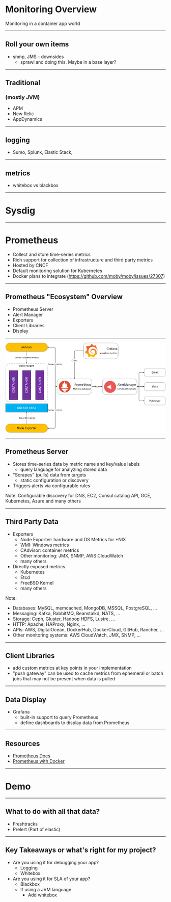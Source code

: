 # Monitoring Overview

Monitoring in a container app world

---

## Roll your own items
   - snmp, JMS
    - downsides
     - sprawl and doing this.  Maybe in a base layer?

---

## Traditional
### (mostly JVM)
   - APM
   - New Relic
   - AppDynamics

---

## logging
   - Sumo, Splunk, Elastic Stack,

---

## metrics
   - whitebox vs blackbox

---

# Sysdig

---

# Prometheus
- Collect and store time-series metrics
- Rich support for collection of infrastructure and third party metrics
- Hosted by CNCF
- Default monitoring solution for Kubernetes
- Docker plans to integrate (https://github.com/moby/moby/issues/27307)

---

## Prometheus "Ecosystem" Overview
- Prometheus Server
- Alert Manager
- Exporters
- Client Libraries
- Display

---

![DockerPrometheus](assets/prometheus-on-docker.png)

---

## Prometheus Server
- Stores time-series data by metric name and key/value labels
  - query language for analyzing stored data
- "Scrapes" (pulls) data from targets
  - static configuration or discovery
- Triggers alerts via configurable rules

Note:
Configurable discovery for DNS, EC2, Consul catalog API, GCE, Kubernetes, Azure and many others

---

## Third Party Data
- Exporters
  - Node Exporter: hardware and OS Metrics for *NIX
  - WMI: Windows metrics
  - CAdvisor: container metrics
  - Other monitoring: JMX, SNMP, AWS CloudWatch
  - many others
- Directly exposed metrics
  - Kubernetes
  - Etcd
  - FreeBSD Kernel
  - many others

Note:

- Databases: MySQL, memcached, MongoDB, MSSQL, PostgreSQL, ...
- Messaging: Kafka, RabbitMQ, Beanstalkd, NATS, ...
- Storage: Ceph, Gluster, Hadoop HDFS, Lustre, ...
- HTTP: Apache, HAProxy, Nginx, ...
- APIs: AWS, DigitalOcean, DockerHub, DockerCloud, GitHub, Rancher, ...
- Other monitoring systems: AWS CloudWatch, JMX, SNMP, ...

---

## Client Libraries
- add custom metrics at key points in your implementation
- "push gateway" can be used to cache metrics from ephemeral or batch jobs that may not be present when data is pulled

---

## Data Display
- Grafana
  - built-in support to query Prometheus
  - define dashboards to display data from Prometheus

---

## Resources
- [Prometheus Docs](https://prometheus.io/docs/introduction/overview/)
- [Prometheus with Docker](https://stefanprodan.com/2016/a-monitoring-solution-for-docker-hosts-containers-and-containerized-services/)

---

# Demo

---

## What to do with all that data?

- Freshtracks
- Prelert (Part of elastic)

---

## Key Takeaways or what's right for my project?
- Are you using it for debugging your app?
   - Logging
   - Whitebox
- Are you using it for SLA of your app?
   - Blackbox
   - If using a JVM language
      - Add whitebox

